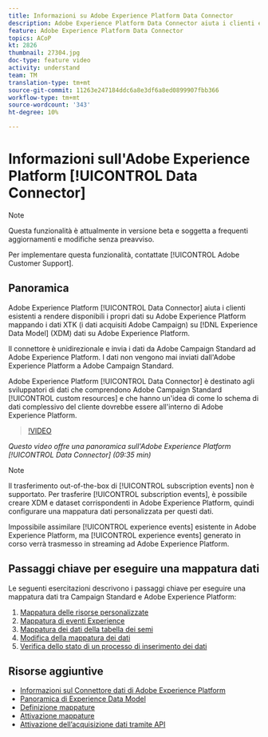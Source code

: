 ```yaml
---
title: Informazioni su Adobe Experience Platform Data Connector
description: Adobe Experience Platform Data Connector aiuta i clienti esistenti a rendere disponibili i loro dati su Adobe Experience Platform mappando i dati XTK (dati acquisiti in Campaign) a dati XDM (Experience Data Model) su Adobe Experience Platform.
feature: Adobe Experience Platform Data Connector
topics: ACoP
kt: 2826
thumbnail: 27304.jpg
doc-type: feature video
activity: understand
team: TM
translation-type: tm+mt
source-git-commit: 11263e247184ddc6a8e3df6a8ed0899907fbb366
workflow-type: tm+mt
source-wordcount: '343'
ht-degree: 10%

---
```



# Informazioni sull&#39;Adobe Experience Platform [!UICONTROL Data Connector]

>[!NOTE]
>
>Questa funzionalità è attualmente in versione beta e soggetta a frequenti aggiornamenti e modifiche senza preavviso.
>
>Per implementare questa funzionalità, contattate [!UICONTROL Adobe Customer Support].

## Panoramica

Adobe Experience Platform [!UICONTROL Data Connector] aiuta i clienti esistenti a rendere disponibili i propri dati su Adobe Experience Platform mappando i dati XTK (i dati acquisiti  Adobe Campaign) su [!DNL Experience Data Model] (XDM) dati su Adobe Experience Platform.

Il connettore è unidirezionale e invia i dati da  Adobe Campaign Standard ad Adobe Experience Platform. I dati non vengono mai inviati dall&#39;Adobe Experience Platform a  Adobe Campaign Standard.

Adobe Experience Platform [!UICONTROL Data Connector] è destinato agli sviluppatori di dati che comprendono  Adobe Campaign Standard [!UICONTROL custom resources] e che hanno un&#39;idea di come lo schema di dati complessivo del cliente dovrebbe essere all&#39;interno di Adobe Experience Platform.

>[!VIDEO](https://video.tv.adobe.com/v/27304?quality=12)

*Questo video offre una panoramica sull&#39;Adobe Experience Platform  [!UICONTROL Data Connector] (09:35 min)*

>[!NOTE]
>
>Il trasferimento out-of-the-box di [!UICONTROL subscription events] non è supportato. Per trasferire [!UICONTROL subscription events], è possibile creare XDM e dataset corrispondenti in Adobe Experience Platform, quindi configurare una mappatura dati personalizzata per questi dati.
>
>Impossibile assimilare [!UICONTROL experience events] esistente in Adobe Experience Platform, ma [!UICONTROL experience events] generato in corso verrà trasmesso in streaming ad Adobe Experience Platform.

## Passaggi chiave per eseguire una mappatura dati

Le seguenti esercitazioni descrivono i passaggi chiave per eseguire una mappatura dati tra Campaign Standard e Adobe Experience Platform:

1. [Mappatura delle risorse personalizzate](/help/administrating/adobe-experience-platform-data-connector/mapping-custom-resources.md)
2. [Mappatura di eventi Experience](/help/administrating/adobe-experience-platform-data-connector/mapping-experience-events.md)
3. [Mappatura dei dati della tabella dei semi](/help/administrating/adobe-experience-platform-data-connector/mapping-seed-table-data.md)
4. [Modifica della mappatura dei dati](/help/administrating/adobe-experience-platform-data-connector/modifying-data-mapping.md)
5. [Verifica dello stato di un processo di inserimento dei dati](/help/administrating/adobe-experience-platform-data-connector/checking-status-of-data-ingestion-jobs.md)

## Risorse aggiuntive

* [Informazioni sul Connettore dati di Adobe Experience Platform](https://docs.adobe.com/content/help/en/campaign-standard/using/administrating/mapping-campaign-and-aep-data/aep-about-data-connector.html)
* [Panoramica di Experience Data Model](https://docs.adobe.com/content/help/en/campaign-standard/using/administrating/mapping-campaign-and-aep-data/aep-data-model-overview.html)
* [Definizione mappature](https://docs.adobe.com/content/help/en/campaign-standard/using/administrating/mapping-campaign-and-aep-data/aep-mapping-definition.html)
* [Attivazione mappature](https://docs.adobe.com/content/help/en/campaign-standard/using/administrating/mapping-campaign-and-aep-data/aep-mapping-activation.html)
* [Attivazione dell’acquisizione dati tramite API](https://docs.adobe.com/content/help/en/campaign-standard/using/administrating/mapping-campaign-and-aep-data/aep-triggering-data-ingestion.html)
